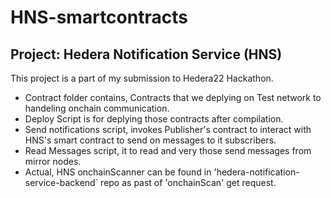 # HNS-smartcontracts

## Project: Hedera Notification Service (HNS)
This project is a part of my submission to Hedera22 Hackathon.

- Contract folder contains, Contracts that we deplying on Test network to handeling onchain communication.
- Deploy Script is for deplying those contracts after compilation.
- Send notifications script, invokes Publisher's contract to interact with HNS's smart contract to send on messages to it subscribers.
- Read Messages script, it to read and very those send messages from mirror nodes.
- Actual, HNS onchainScanner can be found in 'hedera-notification-service-backend` repo as past of 'onchainScan' get request.
